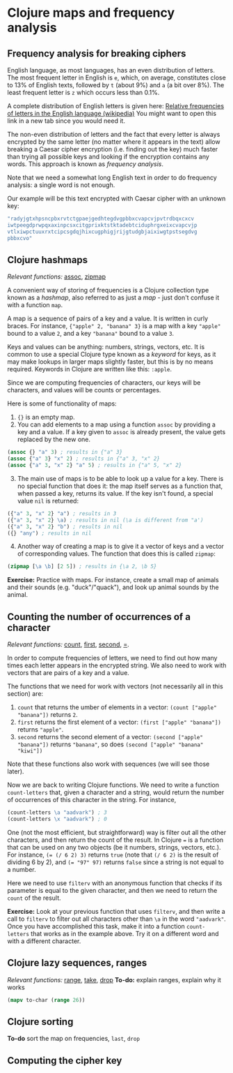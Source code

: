 # Clojure maps and frequency analysis 

## Frequency analysis for breaking ciphers

English language, as most languages, has an even distribution of letters. The most frequent letter in English is `e`, which, on average, constitutes close to 13% of English texts, followed by `t` (about 9%) and `a` (a bit over 8%). The least frequent letter is `z` which occurs less than 0.1%.

A complete distribution of English letters is given here: [Relative frequencies of letters in the English language (wikipedia)](https://en.wikipedia.org/wiki/Letter_frequency#Relative_frequencies_of_letters_in_the_English_language) You might want to open this link in a new tab since you would need it. 

The non-even distribution of letters and the fact that every letter is always encrypted by the same letter (no matter where it appears in the text) allow breaking a Caesar cipher encryption (i.e. finding out the key) much faster than trying all possible keys and looking if the encryption contains any words. This approach is known as *frequency analysis*. 

Note that we need a somewhat long English text in order to do frequency analysis: a single word is not enough. 

Our example will be this text encrypted with Caesar cipher with an unknown key:

```clojure
"radyjgtxhpsncpbxrvtctgpaejgedhtegdvgpbbxcvapcvjpvtrdbqxcxcv
iwtpeegdprwpqxaxinpcsxcitgprixktstktadebtciduphrgxeixcvapcvjp
vtlxiwpctuuxrxtcipcsgdqjhixcugphigjrijgtudgbjaixiwgtpstsegdvg
pbbxcvo"
```

## Clojure hashmaps

*Relevant functions:* [assoc](https://clojuredocs.org/clojure.core/assoc), [zipmap](https://clojuredocs.org/clojure.core/zipmap)

A convenient way of storing of frequencies is a Clojure collection type known as a *hashmap*, also referred to as just a *map* - just don't confuse it with a function `map`. 

A map is a sequence of pairs of a key and a value. It is written in curly braces. For instance, `{"apple" 2, "banana" 3}` is a map with a key `"apple"` bound to a value `2`, and a key `"banana"` bound to a value `3`. 

Keys and values can be anything: numbers, strings, vectors, etc. It is common to use a special Clojure type known as a *keyword* for keys, as it may make lookups in larger maps slightly faster, but this is by no means required. Keywords in Clojure are written like this: `:apple`. 

Since we are computing frequencies of characters, our keys will be characters, and values will be counts or percentages.

Here is some of functionality of maps: 

1. `{}` is an empty map. 
2. You can add elements to a map using a function `assoc` by providing a key and a value. If a key given to `assoc` is already present, the value gets replaced by the new one.  
```clojure
(assoc {} "a" 3) ; results in {"a" 3}
(assoc {"a" 3} "x" 2) ; results in {"a" 3, "x" 2}
(assoc {"a" 3, "x" 2} "a" 5) ; results in {"a" 5, "x" 2}
```
3. The main use of maps is to be able to look up a value for a key. There is no special function that does it: the map itself serves as a function that, when passed a key, returns its value. If the key isn't found, a special value `nil` is returned:
```clojure
({"a" 3, "x" 2} "a") ; results in 3
({"a" 3, "x" 2} \a) ; results in nil (\a is different from "a')
({"a" 3, "x" 2} "b") ; results in nil
({} "any") ; results in nil
```
4. Another way of creating a map is to give it a vector of keys and a vector of corresponding values. The function that does this is called `zipmap`:
```clojure
(zipmap [\a \b] [2 5]) ; results in {\a 2, \b 5}
```

**Exercise:** Practice with maps. For instance, create a small map of animals and their sounds (e.g. "duck"/"quack"), and look up animal sounds by the animal. 

## Counting the number of occurrences of a character 
*Relevant functions:* [count](https://clojuredocs.org/clojure.core/count), [first](https://clojuredocs.org/clojure.core/first), [second](https://clojuredocs.org/clojure.core/second), [=](https://clojuredocs.org/clojure.core/=).

In order to compute frequencies of letters, we need to find out how many times each letter appears in the encrypted string. We also need to work with vectors that are pairs of a key and a value. 

The functions that we need for work with vectors (not necessarily all in this section) are:

1. `count` that returns the  umber of elements in a vector: `(count ["apple" "banana"])` returns `2`.
2. `first` returns the first element of a vector: `(first ["apple" "banana"])` returns `"apple"`. 
3. `second` returns the second element of a vector: `(second ["apple" "banana"])` returns `"banana"`, so does `(second ["apple" "banana" "kiwi"])`

Note that these functions also work with sequences (we will see those later). 

Now we are back to writing Clojure functions. We need to write a function `count-letters` that, given a character and a string, would return the number of occurrences of this character in the string. For instance,
```clojure
(count-letters \a "aadvark") ; 3
(count-letters \x "aadvark") ; 0
```

One (not the most efficient, but straightforward) way is filter out all the other characters, and then return the count of the result. In Clojure `=` is a function that can be used on any two objects (be it numbers, strings, vectors, etc.). For instance, `(= (/ 6 2) 3)` returns `true` (note that `(/ 6 2)` is the result of dividing 6 by 2), and `(= "97" 97)` returns `false` since a string is not equal to a number. 

Here we need to use `filterv` with an anonymous function that checks if its parameter is equal to the given character, and then we need to return the `count` of the result.  

**Exercise:** Look at your previous function that uses `filterv`, and then write a call to `filterv` to filter out all characters other than `\a` in the word `"aadvark"`. Once you have accomplished this task, make it into a function `count-letters` that works as in the example above. Try it on a different word and with a different character.

## Clojure lazy sequences, ranges
*Relevant functions:* [range](https://clojuredocs.org/clojure.core/range), [take](https://clojuredocs.org/clojure.core/take), [drop](https://clojuredocs.org/clojure.core/drop)
**To-do:** explain ranges, explain why it works

```clojure
(mapv to-char (range 26))
```  

## Clojure sorting

**To-do** sort the map on frequencies, `last`, `drop`

## Computing the cipher key

